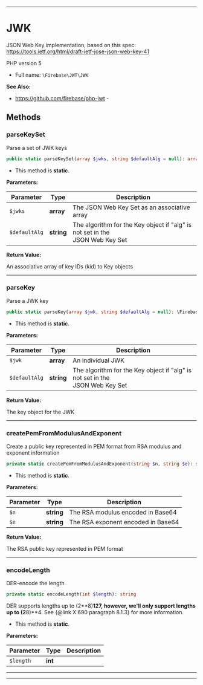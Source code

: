 ***

# JWK

JSON Web Key implementation, based on this spec:
https://tools.ietf.org/html/draft-ietf-jose-json-web-key-41

PHP version 5

* Full name: `\Firebase\JWT\JWK`

**See Also:**

* https://github.com/firebase/php-jwt - 




## Methods


### parseKeySet

Parse a set of JWK keys

```php
public static parseKeySet(array $jwks, string $defaultAlg = null): array&lt;string,\Firebase\JWT\Key&gt;
```



* This method is **static**.




**Parameters:**

| Parameter | Type | Description |
|-----------|------|-------------|
| `$jwks` | **array** | The JSON Web Key Set as an associative array |
| `$defaultAlg` | **string** | The algorithm for the Key object if &quot;alg&quot; is not set in the<br />JSON Web Key Set |


**Return Value:**

An associative array of key IDs (kid) to Key objects



***

### parseKey

Parse a JWK key

```php
public static parseKey(array $jwk, string $defaultAlg = null): \Firebase\JWT\Key
```



* This method is **static**.




**Parameters:**

| Parameter | Type | Description |
|-----------|------|-------------|
| `$jwk` | **array** | An individual JWK |
| `$defaultAlg` | **string** | The algorithm for the Key object if &quot;alg&quot; is not set in the<br />JSON Web Key Set |


**Return Value:**

The key object for the JWK



***

### createPemFromModulusAndExponent

Create a public key represented in PEM format from RSA modulus and exponent information

```php
private static createPemFromModulusAndExponent(string $n, string $e): string
```



* This method is **static**.




**Parameters:**

| Parameter | Type | Description |
|-----------|------|-------------|
| `$n` | **string** | The RSA modulus encoded in Base64 |
| `$e` | **string** | The RSA exponent encoded in Base64 |


**Return Value:**

The RSA public key represented in PEM format



***

### encodeLength

DER-encode the length

```php
private static encodeLength(int $length): string
```

DER supports lengths up to (2**8)**127, however, we'll only support lengths up to (2**8)**4.  See
{@link X.690 paragraph 8.1.3} for more information.

* This method is **static**.




**Parameters:**

| Parameter | Type | Description |
|-----------|------|-------------|
| `$length` | **int** |  |




***


***

